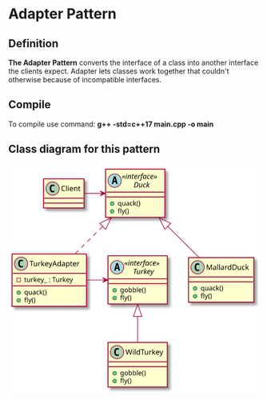# Adapter Pattern

## Definition

**The Adapter Pattern** converts the interface of a class into another interface the clients expect. Adapter lets classes work together that couldn't otherwise because of incompatible interfaces.

## Compile

To compile use command: **g++ -std=c++17 main.cpp -o main**

## Class diagram for this pattern
![Alt text](./adapter.svg)
